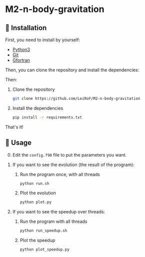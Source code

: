 # M2-n-body-gravitation

## 🔌 Installation

First, you need to install by yourself:
- [Python3](https://www.python.org/downloads/)
- [Git](https://git-scm.com/downloads)
- [Gfortran](https://gcc.gnu.org/wiki/GFortranBinaries)

Then, you can clone the repository and install the dependencies:

Then:

1. Clone the repository

    ```bash
    git clone https://github.com/LeiRoF/M2-n-body-gravitation
    ```

2. Install the dependencies

    ```bash
    pip install -r requirements.txt
    ```

That's it!

## 🚀 Usage

0. Edit the `config.f90` file to put the parameters you want.

1. If you want to see the evolution (the result of the program):
   
   1. Run the program once, with all threads

        ```bash
        python run.sh
        ```
    2. Plot the evolution
    
        ```bash
        python plot.py
        ```
2. If you want to see the speedup over threads:

    1. Run the program with all threads

        ```bash
        python run_speedup.sh
        ```
    2. Plot the speedup
    
        ```bash
        python plot_speedup.py
        ```

